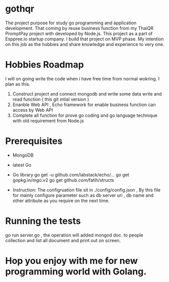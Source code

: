# gothqr
The project purpose for study go programming and  application development. That coming by reuse business function from my ThaiQR PromptPay project with developed by Node.js. This project as a part of Esppree.io startup company. I build that project on MVP phase.  My intention on this job as the hobbies and share knowledge and experience to very one. 

# Hobbies Roadmap
  I will on going write the code when i have free time from normal wokring. I plan as this.
  1. Construct project and connect mongodb and write some data write and read function ( this git intial version )
  2. Enanble Web API , Echo framework for enable business function can access by Web API
  3. Complete all function for prove go coding and go language technique with old requirement from Node.js

# Prerequisites
- MongoDB
- latest Go
- Go library
  go get -u github.com/labstack/echo/...
  go get gopkg.in/mgo.v2
  go get github.com/fatih/structs
  
- Instruction:
  The configruation file sit in ./config/config.json , By this file for mainly configure parameter such as db server uri , db name and other attribute as you require on the next time.
  
 # Running the tests
 go run server.go , the operation will added mongod doc. to people collection and list all document and print out on screen.
 
 # Hop you enjoy with me for new programming world with Golang.
